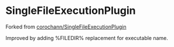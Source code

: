 # SingleFileExecutionPlugin
Forked from [corochann/SingleFileExecutionPlugin](https://github.com/corochann/SingleFileExecutionPlugin)

Improved by adding %FILEDIR% replacement for executable name.
